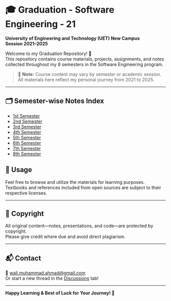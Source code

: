 # 🎓 Graduation - Software Engineering - 21

**University of Engineering and Technology (UET) New Campus**  
**Session 2021–2025**

Welcome to my Graduation Repository! 🚀  
This repository contains course materials, projects, assignments, and notes collected throughout my 8 semesters in the Software Engineering program.

> 📌 **Note:** Course content may vary by semester or academic session. All materials here reflect my personal journey from 2021 to 2025.

---

## 🗂 Semester-wise Notes Index

<!-- SEMESTER-LIST-START -->

- [1st Semester](./Semester1/README.md)
- [2nd Semester](./Semester2/README.md)
- [3rd Semester](./Semester3/README.md)
- [4th Semester](./Semester4/README.md)
- [5th Semester](./Semester5/README.md)
- [6th Semester](./Semester6/README.md)
- [7th Semester](./Semester7/README.md)
- [8th Semester](./Semester8/README.md)
<!-- SEMESTER-LIST-END -->

## 📝 Usage

Feel free to browse and utilize the materials for learning purposes.  
Textbooks and references included from open sources are subject to their respective licenses.

---

## 🛑 Copyright

All original content—notes, presentations, and code—are protected by copyright.  
Please give credit where due and avoid direct plagiarism.

---

## 📬 Contact

📧 wali.muhammad.ahmad@gmail.com  
Or start a new thread in the [Discussions](../../discussions) tab!

---

**Happy Learning & Best of Luck for Your Journey! 🌟**
